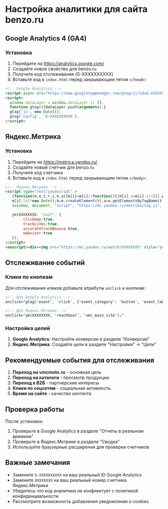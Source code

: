 # Настройка аналитики для сайта benzo.ru

## Google Analytics 4 (GA4)

### Установка
1. Перейдите на https://analytics.google.com/
2. Создайте новое свойство для benzo.ru
3. Получите код отслеживания (G-XXXXXXXXXX)
4. Вставьте код в `index.html` перед закрывающим тегом `</head>`:

```html
<!-- Google Analytics -->
<script async src="https://www.googletagmanager.com/gtag/js?id=G-XXXXXXXXXX"></script>
<script>
  window.dataLayer = window.dataLayer || [];
  function gtag(){dataLayer.push(arguments);}
  gtag('js', new Date());
  gtag('config', 'G-XXXXXXXXXX');
</script>
```

## Яндекс.Метрика

### Установка
1. Перейдите на https://metrica.yandex.ru/
2. Создайте новый счетчик для benzo.ru
3. Получите код счетчика
4. Вставьте код в `index.html` перед закрывающим тегом `</body>`:

```html
<!-- Яндекс.Метрика -->
<script type="text/javascript" >
   (function(m,e,t,r,i,k,a){m[i]=m[i]||function(){(m[i].a=m[i].a||[]).push(arguments)};
   m[i].l=1*new Date();k=e.createElement(t),a=e.getElementsByTagName(t)[0],k.async=1,k.src=r,a.parentNode.insertBefore(k,a)})
   (window, document, "script", "https://mc.yandex.ru/metrika/tag.js", "ym");

   ym(XXXXXXXX, "init", {
        clickmap:true,
        trackLinks:true,
        accurateTrackBounce:true,
        webvisor:true
   });
</script>
<noscript><div><img src="https://mc.yandex.ru/watch/XXXXXXXX" style="position:absolute; left:-9999px;" alt="" /></div></noscript>
```

## Отслеживание событий

### Клики по кнопкам
Для отслеживания кликов добавьте атрибуты `onclick` к кнопкам:

```html
<!-- Для Google Analytics -->
onclick="gtag('event', 'click', {'event_category': 'button', 'event_label': 'vmc_main_site'});"

<!-- Для Яндекс.Метрики -->
onclick="ym(XXXXXXXX, 'reachGoal', 'vmc_main_site');"
```

### Настройка целей
1. **Google Analytics**: Настройте конверсии в разделе "Конверсии"
2. **Яндекс.Метрика**: Создайте цели в разделе "Настройки" → "Цели"

## Рекомендуемые события для отслеживания

1. **Переход на vmcmoto.ru** - основная цель
2. **Переход на каталоги** - просмотр продукции
3. **Переход в B2B** - партнерские интересы
4. **Клики по соцсетям** - социальная активность
5. **Время на сайте** - качество контента

## Проверка работы

После установки:
1. Проверьте в Google Analytics в разделе "Отчеты в реальном времени"
2. Проверьте в Яндекс.Метрике в разделе "Сводка"
3. Используйте браузерные расширения для проверки счетчиков

## Важные замечания

- Замените `G-XXXXXXXXXX` на ваш реальный ID Google Analytics
- Замените `XXXXXXXX` на ваш реальный номер счетчика Яндекс.Метрики
- Убедитесь что код аналитики не конфликтует с политикой конфиденциальности
- Рассмотрите возможность добавления уведомления о cookies 